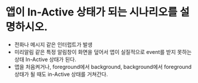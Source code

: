 # 앱이 In-Active 상태가 되는 시나리오를 설명하시오.
- 전화나 메시지 같은 인터럽트가 발생
- 미리알림 같은 특정 알림창이 화면을 덮어서 앱이 실질적으로 event를 받지 못하는 상태 In-Active 상태가 된다. 
- 앱을 처음켜거나, foreground에서 background, background에서 foreground 상태가 될 때도 in-Active 상태를 거쳐간다.